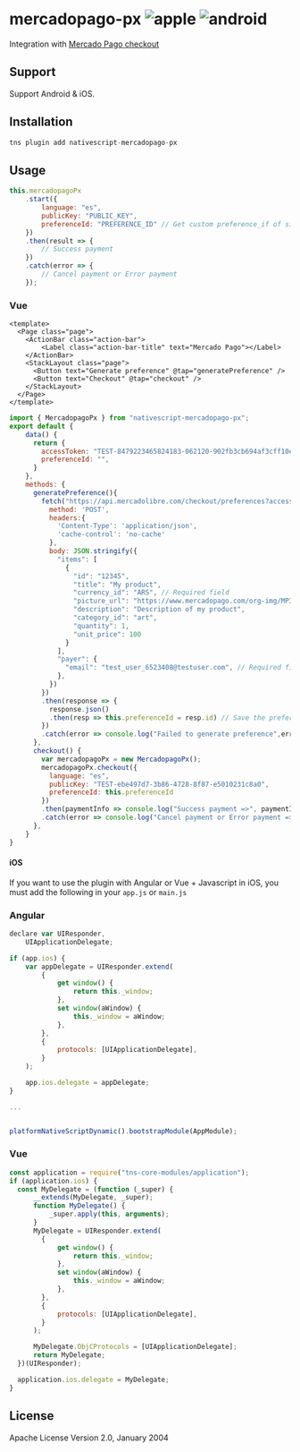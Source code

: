 # mercadopago-px ![apple](https://cdn3.iconfinder.com/data/icons/picons-social/57/16-apple-32.png) ![android](https://cdn4.iconfinder.com/data/icons/logos-3/228/android-32.png)

Integration with [Mercado Pago checkout](https://www.mercadopago.com.ar/developers/es/guides/payments/web-payment-checkout/introduction/)

## Support

Support Android & iOS.

## Installation

```javascript
tns plugin add nativescript-mercadopago-px
```

## Usage

```javascript
this.mercadopagoPx
    .start({
        language: "es",
        publicKey: "PUBLIC_KEY",
        preferenceId: "PREFERENCE_ID" // Get custom preference_if of side server.
    })
    .then(result => {
        // Success payment
    })
    .catch(error => {
        // Cancel payment or Error payment
    });
```

### Vue

```vue
<template>
  <Page class="page">
    <ActionBar class="action-bar">
        <Label class="action-bar-title" text="Mercado Pago"></Label>
    </ActionBar>
    <StackLayout class="page">
      <Button text="Generate preference" @tap="generatePreference" />
      <Button text="Checkout" @tap="checkout" />
    </StackLayout>
  </Page>
</template>
```

```javascript
import { MercadopagoPx } from "nativescript-mercadopago-px";
export default {
    data() {
      return {
        accessToken: "TEST-8479223465824183-062120-902fb3cb694af3cff10eb7271dbea60f-588489468",
        preferenceId: "",
      }
    },
    methods: {
      generatePreference(){
        fetch("https://api.mercadolibre.com/checkout/preferences?access_token="+this.accessToken, {
          method: 'POST',
          headers:{
            'Content-Type': 'application/json',
            'cache-control': 'no-cache'
          },
          body: JSON.stringify({
            "items": [
              {
                "id": "12345",
                "title": "My product",
                "currency_id": "ARS", // Required field
                "picture_url": "https://www.mercadopago.com/org-img/MP3/home/logomp3.gif",
                "description": "Description of my product",
                "category_id": "art",
                "quantity": 1,
                "unit_price": 100
              }
            ],
            "payer": {
              "email": "test_user_6523408@testuser.com", // Required field
            },
          })
        })
        .then(response => {
          response.json()
          .then(resp => this.preferenceId = resp.id) // Save the preference to use it at checkout
        })
        .catch(error => console.log("Failed to generate preference",error))
      },
      checkout() {
        var mercadopagoPx = new MercadopagoPx();
        mercadopagoPx.checkout({
          language: "es",
          publicKey: "TEST-ebe497d7-3b86-4728-8f87-e5010231c8a0",
          preferenceId: this.preferenceId
        })
        .then(paymentInfo => console.log("Success payment =>", paymentInfo))
        .catch(error => console.log("Cancel payment or Error payment =>", error));
      },
    }
}
```

#### iOS
If you want to use the plugin with Angular or Vue + Javascript in iOS, you must add the following in your `app.js` or `main.js`

### Angular

```javascript
declare var UIResponder,
    UIApplicationDelegate;

if (app.ios) {
    var appDelegate = UIResponder.extend(
        {
            get window() {
                return this._window;
            },
            set window(aWindow) {
                this._window = aWindow;
            },
        },
        {
            protocols: [UIApplicationDelegate],
        }
    );

    app.ios.delegate = appDelegate;
}

...


platformNativeScriptDynamic().bootstrapModule(AppModule);
```

### Vue

```javascript
const application = require("tns-core-modules/application");
if (application.ios) {
  const MyDelegate = (function (_super) {
      __extends(MyDelegate, _super);
      function MyDelegate() {
          _super.apply(this, arguments);
      }
      MyDelegate = UIResponder.extend(
        {
            get window() {
                return this._window;
            },
            set window(aWindow) {
                this._window = aWindow;
            },
        },
        {
            protocols: [UIApplicationDelegate],
        }
      );

      MyDelegate.ObjCProtocols = [UIApplicationDelegate];
      return MyDelegate;
  })(UIResponder);

  application.ios.delegate = MyDelegate;
}
```

## License

Apache License Version 2.0, January 2004
